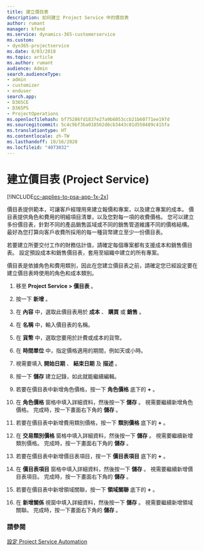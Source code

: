```yaml
---
title: 建立價目表
description: 如何建立 Project Service 中的價目表
author: rumant
manager: kfend
ms.service: dynamics-365-customerservice
ms.custom:
- dyn365-projectservice
ms.date: 8/03/2018
ms.topic: article
ms.author: rumant
audience: Admin
search.audienceType:
- admin
- customizer
- enduser
search.app:
- D365CE
- D365PS
- ProjectOperations
ms.openlocfilehash: bf75286fd1837e27a9b6053ccb21b60771ee197d
ms.sourcegitcommit: 5c4c9bf3ba018562d6cb3443c01d550489c415fa
ms.translationtype: HT
ms.contentlocale: zh-TW
ms.lasthandoff: 10/16/2020
ms.locfileid: "4073032"
---
```

# <a name="create-a-price-list-project-service"></a>建立價目表 (Project Service)

[!INCLUDE[cc-applies-to-psa-app-1x-2x](../includes/cc-applies-to-psa-app-1x-2x.md)]

價目表提供範本，可讓客戶經理用來建立報價和專案，以及建立專案的成本。 價目表提供角色和費用的明細項目清單，以及您對每一項的收費價格。 您可以建立多份價目表，針對不同的產品銷售區域或不同的銷售管道維護不同的價格結構。 最好為您打算向客戶收費所採用的每一種貨幣建立至少一份價目表。  
  
若要建立所要交付工作的財務估計值，請確定每個專案都有支援成本和銷售價目表。 設定預設成本和銷售價目表，套用至組織中建立的所有專案。  
  
價目表是依據角色和費用類別，因此在您建立價目表之前，請確定您已經設定要在建立價目表時使用的角色和成本類別。  
  
1.  移至 **Project Service > 價目表** 。  
  
2.  按一下 **新增** 。  
  
3.  在 **內容** 中，選取此價目表用於 **成本** 、 **購買** 或 **銷售** 。  
  
4.  在 **名稱** 中，輸入價目表的名稱。  
  
5.  在 **貨幣** 中，選取您要用於計費或成本的貨幣。  
  
6.  在 **時間單位** 中，指定價格適用的期間，例如天或小時。  
  
7.  視需要填入 **開始日期** 、 **結束日期** 及 **描述** 。  
  
8.  按一下 **儲存** 建立記錄，如此就能繼續編輯。  
  
9. 若要在價目表中新增角色價格，按一下 **角色價格** 底下的 **+** 。  
  
10. 在 **角色價格** 窗格中填入詳細資料，然後按一下 **儲存** 。 視需要繼續新增角色價格。 完成時，按一下畫面右下角的 **儲存** 。  
  
11. 若要在價目表中新增費用類別價格，按一下 **類別價格** 底下的 **+** 。  
  
12. 在 **交易類別價格** 窗格中填入詳細資料，然後按一下 **儲存** 。 視需要繼續新增類別價格。 完成時，按一下畫面右下角的 **儲存** 。  
  
13. 若要在價目表中新增價目表項目，按一下 **價目表項目** 底下的 **+** 。  
  
14. 在 **價目表項目** 窗格中填入詳細資料，然後按一下 **儲存** 。 視需要繼續新增價目表項目。 完成時，按一下畫面右下角的 **儲存** 。  
  
15. 若要在價目表中新增領域關聯，按一下 **領域關聯** 底下的 **+** 。  
  
16. 在 **新增關係** 視窗中填入詳細資料，然後按一下 **儲存** 。 視需要繼續新增領域關聯。 完成時，按一下畫面右下角的 **儲存** 。  
  
### <a name="see-also"></a>請參閱  
 [設定 Project Service Automation](../psa/configure.md)
